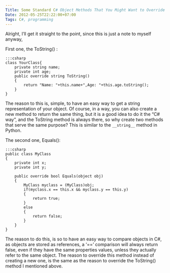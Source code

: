 ```yaml
---
Title: Some Standard C# Object Methods That You Might Want to Override
Date: 2012-05-25T22:22:00+07:00
Tags: C#, programming
---
```


Alright, I’ll get it straight to the point, since this is just a note to
myself anyway,

First one, the ToString() :

    :::csharp
    class YourClass{
        private string name;
        private int age;
        public override string ToString()
        {
            return "Name: "+this.name+",Age: "+this.age.toString();
        }
    }

The reason to this is, simple, to have an easy way to get a string
representation of your object. Of course, in a way, you can also create
a new method to return the same thing, but it is a good idea to do it
the “C# way”, and the ToString method is always there, so why create two
methods that serve the same purpose? This is similar to the
`__string__` method in Python.

The second one, Equals():

    :::csharp
    public class MyClass
    {
        private int x;
        private int y;

        public override bool Equals(object obj)
        {
            MyClass myclass = (MyClass)obj;
            if(myclass.x == this.x && myclass.y == this.y)
            {
                return true;
            }
            else
            {
                return false;
            }
        }
    }

The reason to do this, is so to have an easy way to compare objects in
C#, as objects are stored as references, a ‘==’ comparison will always
return false, even if they have the same properties values, unless they
actually refer to the same object. The reason to override this method
instead of creating a new one, is the same as the reason to override the
ToString() method I mentioned above.
